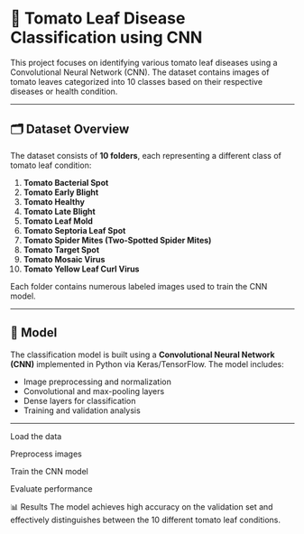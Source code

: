 # 🍅 Tomato Leaf Disease Classification using CNN

This project focuses on identifying various tomato leaf diseases using a Convolutional Neural Network (CNN). The dataset contains images of tomato leaves categorized into 10 classes based on their respective diseases or health condition.

---

## 🗂️ Dataset Overview

The dataset consists of **10 folders**, each representing a different class of tomato leaf condition:

1. **Tomato Bacterial Spot**
2. **Tomato Early Blight**
3. **Tomato Healthy**
4. **Tomato Late Blight**
5. **Tomato Leaf Mold**
6. **Tomato Septoria Leaf Spot**
7. **Tomato Spider Mites (Two-Spotted Spider Mites)**
8. **Tomato Target Spot**
9. **Tomato Mosaic Virus**
10. **Tomato Yellow Leaf Curl Virus**

Each folder contains numerous labeled images used to train the CNN model.

---

## 🧠 Model

The classification model is built using a **Convolutional Neural Network (CNN)** implemented in Python via Keras/TensorFlow. The model includes:

- Image preprocessing and normalization
- Convolutional and max-pooling layers
- Dense layers for classification
- Training and validation analysis

---

Load the data

Preprocess images

Train the CNN model

Evaluate performance

📊 Results
The model achieves high accuracy on the validation set and effectively distinguishes between the 10 different tomato leaf conditions.
